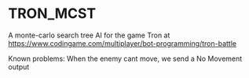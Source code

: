 # TRON_MCST
A monte-carlo search tree AI for the game Tron at https://www.codingame.com/multiplayer/bot-programming/tron-battle


Known problems:
When the enemy cant move, we send a No Movement output